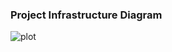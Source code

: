 ### Project Infrastructure Diagram
![plot](https://s385vla.storage.yandex.net/rdisk/6bd781a09b51891705904d3c411c68b8f2bd36a1e46615b2e6b7a5f3a6d78028/6243004d/bjm_2JYksuDp6gs3xw1DyqylkZYin_VlP-Zk-TYNfw0jWnZHX72bILUyDoA2nd_OS9eDp6-m3NxAYfklMK5Mjw==?uid=196613797&filename=Scheme.png&disposition=inline&hash=&limit=0&content_type=image%2Fpng&owner_uid=196613797&fsize=1073753&hid=8c3fc42a5327a0de9108f9c23d50d133&media_type=image&tknv=v2&etag=62da51203566bd611b4912b0d3fe6165&rtoken=mZEVQ7yFR9cG&force_default=yes&ycrid=na-45f3db7d29142c5b53717a77c4fd1470-downloader1f&ts=5db5adb56ed40&s=2e32c921ebbf085a6bda701a0b0dc278fbca07ed90720ea34c44852eaaf263db&pb=U2FsdGVkX19Z3sU5NwV1p1FmWdRT8E3BdL29MlJmC1tSwbBf7DERLNJXdTeb_NpHiLi8sgwxMJp3BVhGpBe3AXNGmMCc_CwPA9LRRF7dPks)
